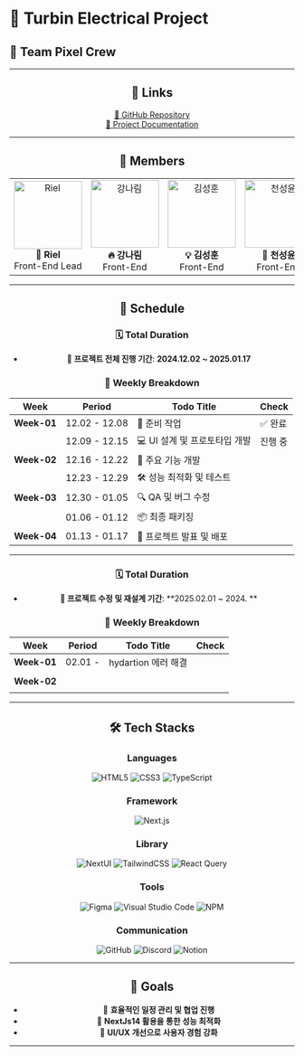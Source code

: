 # 🌟 **Turbin Electrical Project**

## 🎨 **Team Pixel Crew**

<div align="center">

---

## 🔗 **Links**

[📂 GitHub Repository](https://github.com/)  
[📑 Project Documentation](https://docs.google.com/)

---

## 👥 **Members**

<table align="center" style="text-align:center;">
  <tr>
    <td align="center">
      <a href="https://github.com/keeprok">
        <img src="https://avatars.githubusercontent.com/u/140785214?v=4" width="120px" height="120px" alt="Riel"/>
      </a>
      <br />
      <strong>👑 Riel</strong>
      <br />
      Front-End Lead
    </td>
    <td align="center">
      <a href="https://github.com/nrkcode">
        <img src="https://avatars.githubusercontent.com/u/59522067?v=4" width="120px" height="120px" alt="강나림"/>
      </a>
      <br />
      <strong>🔥 강나림</strong>
      <br />
      Front-End
    </td>
    <td align="center">
      <a href="https://github.com/Giradon">
        <img src="https://avatars.githubusercontent.com/u/100326052?v=4" width="120px" height="120px" alt="김성훈"/>
      </a>
      <br />
      <strong>💡 김성훈</strong>
      <br />
      Front-End
    </td>
    <td align="center">
      <a href="https://github.com/seongyun4359">
        <img src="https://avatars.githubusercontent.com/u/144205093?v=4" width="120px" height="120px" alt="천성윤"/>
      </a>
      <br />
      <strong>🚀 천성윤</strong>
      <br />
      Front-End
    </td>
  </tr>
</table>

---

## 📅 **Schedule**

### 🗓️ **Total Duration**

- **📅 프로젝트 전체 진행 기간**: **2024.12.02 ~ 2025.01.17**

### 📌 **Weekly Breakdown**

| **Week**    | **Period**    | **Todo Title**                | **Check** |
| ----------- | ------------- | ----------------------------- | --------- |
| **Week-01** | 12.02 - 12.08 | 🚧 준비 작업                  | ✅ 완료   |
|             | 12.09 - 12.15 | 💻 UI 설계 및 프로토타입 개발 | 진행 중   |
| **Week-02** | 12.16 - 12.22 | 🔨 주요 기능 개발             |           |
|             | 12.23 - 12.29 | 🛠️ 성능 최적화 및 테스트      |           |
| **Week-03** | 12.30 - 01.05 | 🔍 QA 및 버그 수정            |           |
|             | 01.06 - 01.12 | 📦 최종 패키징                |           |
| **Week-04** | 01.13 - 01.17 | 🚀 프로젝트 발표 및 배포      |           |

---

### 🗓️ **Total Duration**

- **📅 프로젝트 수정 및 재설계 기간**: **2025.02.01 ~ 2024. **

### 📌 **Weekly Breakdown**

| **Week**    | **Period** | **Todo Title**      | **Check** |
| ----------- | ---------- | ------------------- | --------- |
| **Week-01** | 02.01 -    | hydartion 에러 해결 |
|             |            |
| **Week-02** |            |                     |           |
|             |            |                     |

---

## 🛠️ **Tech Stacks**

### **Languages**

![HTML5](https://img.shields.io/badge/HTML5-E34F26?style=flat-square&logo=html5&logoColor=white) ![CSS3](https://img.shields.io/badge/CSS3-1572B6?style=flat-square&logo=css3&logoColor=white) ![TypeScript](https://img.shields.io/badge/TypeScript-3178C6?style=flat-square&logo=typescript&logoColor=white)

### **Framework**

![Next.js](https://img.shields.io/badge/Next.js-000?style=flat-square&logo=next.js&logoColor=white)

### **Library**

![NextUI](https://img.shields.io/badge/NextUI-000?style=flat-square&logo=nextui&logoColor=white) ![TailwindCSS](https://img.shields.io/badge/TailwindCSS-06B6D4?style=flat-square&logo=tailwindcss&logoColor=white) ![React Query](https://img.shields.io/badge/React%20Query-FF4154?style=flat-square&logo=reactquery&logoColor=white)

### **Tools**

![Figma](https://img.shields.io/badge/Figma-F24E1E?style=flat-square&logo=figma&logoColor=white) ![Visual Studio Code](https://img.shields.io/badge/Visual%20Studio%20Code-007ACC?style=flat-square&logo=visual-studio-code&logoColor=white) ![NPM](https://img.shields.io/badge/NPM-CB3837?style=flat-square&logo=npm&logoColor=white)

### **Communication**

![GitHub](https://img.shields.io/badge/GitHub-000000?style=flat-square&logo=github&logoColor=white) ![Discord](https://img.shields.io/badge/Discord-5865F2?style=flat-square&logo=discord&logoColor=white) ![Notion](https://img.shields.io/badge/Notion-000000?style=flat-square&logo=notion&logoColor=white)

---

## 🎯 **Goals**

- 📌 **효율적인 일정 관리 및 협업 진행**
- 🚀 **NextJs14 활용을 통한 성능 최적화**
- 🎨 **UI/UX 개선으로 사용자 경험 강화**

---

</div>
